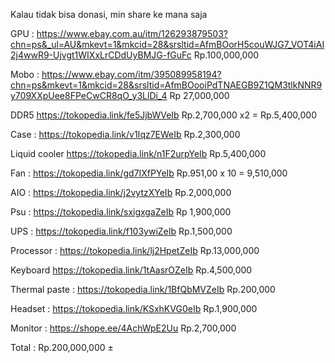 Kalau tidak bisa donasi, min share ke mana saja

GPU : https://www.ebay.com.au/itm/126293879503?chn=ps&_ul=AU&mkevt=1&mkcid=28&srsltid=AfmBOorH5couWJG7_VOT4iAI2j4wwR9-Ujvgt1WIXxLrCDdUyBMJG-fGuFc Rp.100,000,000


Mobo : https://www.ebay.com/itm/395089958194?chn=ps&mkevt=1&mkcid=28&srsltid=AfmBOooiPdTNAEGB9Z1QM3tlkNNR9y709XXpUee8FPeCwCR8qO_y3LlDi_4 Rp 27,000,000 


DDR5 https://tokopedia.link/fe5JjbWVeIb Rp.2,700,000 x2 = Rp.5,400,000 


Case : https://tokopedia.link/v1Iqz7EWeIb Rp.2,300,000 


Liquid cooler https://tokopedia.link/n1F2urpYeIb Rp.5,400,000 


Fan : https://tokopedia.link/gd7IXfPYeIb Rp.951,00 x 10 = 9,510,000 


AIO : https://tokopedia.link/j2vytzXYeIb Rp.2,000,000 


Psu : https://tokopedia.link/sxigxgaZeIb Rp 1,900,000 


UPS : https://tokopedia.link/f103ywiZeIb Rp.1,500,000 


Processor : https://tokopedia.link/lj2HpetZeIb Rp.13,000,000 


Keyboard https://tokopedia.link/1tAasrOZeIb Rp.4,500,000 


Thermal paste : https://tokopedia.link/1BfQbMVZeIb Rp.200,000 


Headset : https://tokopedia.link/KSxhKVG0eIb Rp.1,900,000 


Monitor : https://shope.ee/4AchWpE2Uu Rp.2,700,000 

Total : Rp.200,000,000 ±
